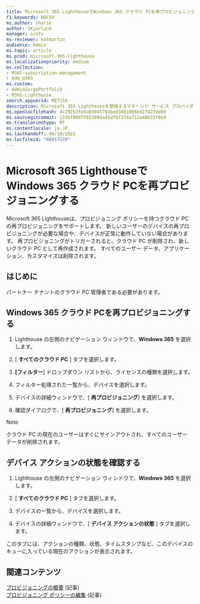 ```yaml
---
title: Microsoft 365 LighthouseでWindows 365 クラウド PCを再プロビジョニングする
f1.keywords: NOCSH
ms.author: sharik
author: SKjerland
manager: scotv
ms-reviewer: katmartin
audience: Admin
ms.topic: article
ms.prod: microsoft-365-lighthouse
ms.localizationpriority: medium
ms.collection:
- M365-subscription-management
- Adm_O365
ms.custom:
- AdminSurgePortfolib
- M365-Lighthouse
search.appverid: MET150
description: Microsoft 365 Lighthouseを使用するマネージド サービス プロバイダー (MSP) の場合は、Microsoft 365 LighthouseでWindows 365 クラウド PCを再プロビジョニングする方法について説明します。
ms.openlocfilehash: 4c292b3feda03045703be03d81006bd274239e6b
ms.sourcegitcommit: 133bf9097785309da45df6f374a712a48b33f8e9
ms.translationtype: MT
ms.contentlocale: ja-JP
ms.lasthandoff: 06/10/2022
ms.locfileid: "66017528"
---
```

# <a name="reprovision-a-windows-365-cloud-pc-in-microsoft-365-lighthouse"></a>Microsoft 365 LighthouseでWindows 365 クラウド PCを再プロビジョニングする

Microsoft 365 Lighthouseは、プロビジョニング ポリシーを持つクラウド PC の再プロビジョニングをサポートします。 新しいユーザーのデバイスの再プロビジョニングが必要な場合や、デバイスが正常に動作していない場合があります。 再プロビジョニングがトリガーされると、クラウド PC が削除され、新しいクラウド PC として再作成されます。 すべてのユーザー データ、アプリケーション、カスタマイズは削除されます。

## <a name="before-you-begin"></a>はじめに

パートナー テナントのクラウド PC 管理者である必要があります。

## <a name="reprovision-a-windows-365-cloud-pc"></a>Windows 365 クラウド PCを再プロビジョニングする

1. Lighthouse の左側のナビゲーション ウィンドウで、**Windows 365** を選択します。

2. [ **すべてのクラウド PC** ] タブを選択します。

3. **[フィルター**] ドロップダウン リストから、ライセンスの種類を選択します。

4. フィルター処理された一覧から、デバイスを選択します。

5. デバイスの詳細ウィンドウで、[ **再プロビジョニング**] を選択します。

6. 確認ダイアログで、[ **再プロビジョニング**] を選択します。

> [!NOTE]
> クラウド PC の現在のユーザーはすぐにサインアウトされ、すべてのユーザー データが削除されます。

## <a name="check-the-device-action-status"></a>デバイス アクションの状態を確認する

1. Lighthouse の左側のナビゲーション ウィンドウで、**Windows 365** を選択します。

2. [ **すべてのクラウド PC** ] タブを選択します。

3. デバイスの一覧から、デバイスを選択します。

4. デバイスの詳細ウィンドウで、[ **デバイス アクションの状態** ] タブを選択します。

このタブには、アクションの種類、状態、タイムスタンプなど、このデバイスのキューに入っている現在のアクションが表示されます。

## <a name="related-content"></a>関連コンテンツ

[プロビジョニングの概要](/windows-365/enterprise/provisioning) (記事)\
[プロビジョニング ポリシーの編集](/windows-365/enterprise/edit-provisioning-policy) (記事)
